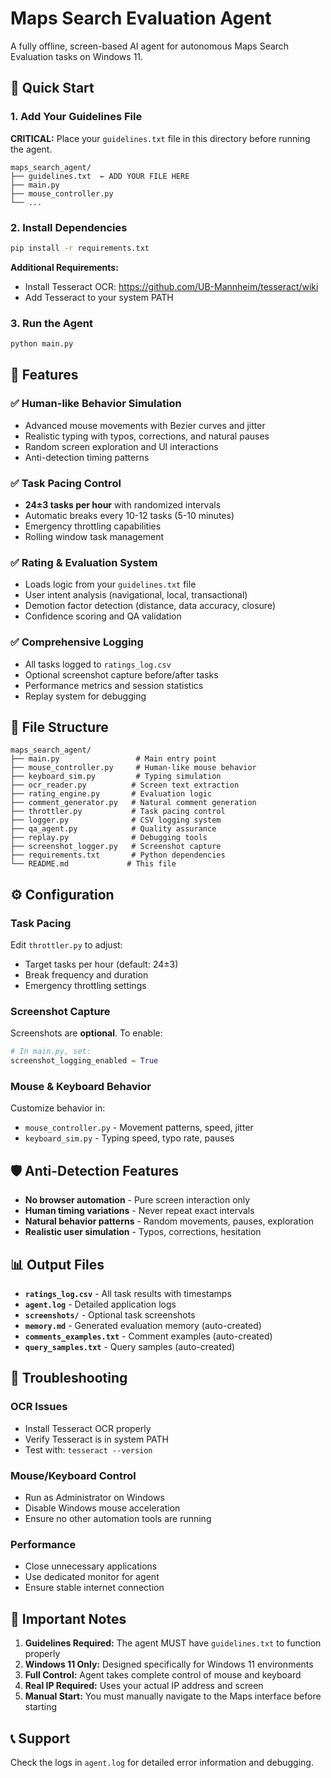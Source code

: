# Maps Search Evaluation Agent

A fully offline, screen-based AI agent for autonomous Maps Search Evaluation tasks on Windows 11.

## 🚀 Quick Start

### 1. Add Your Guidelines File
**CRITICAL:** Place your `guidelines.txt` file in this directory before running the agent.
```
maps_search_agent/
├── guidelines.txt  ← ADD YOUR FILE HERE
├── main.py
├── mouse_controller.py
└── ...
```

### 2. Install Dependencies
```bash
pip install -r requirements.txt
```

**Additional Requirements:**
- Install Tesseract OCR: https://github.com/UB-Mannheim/tesseract/wiki
- Add Tesseract to your system PATH

### 3. Run the Agent
```bash
python main.py
```

## 🎯 Features

### ✅ Human-like Behavior Simulation
- Advanced mouse movements with Bezier curves and jitter
- Realistic typing with typos, corrections, and natural pauses
- Random screen exploration and UI interactions
- Anti-detection timing patterns

### ✅ Task Pacing Control
- **24±3 tasks per hour** with randomized intervals
- Automatic breaks every 10-12 tasks (5-10 minutes)
- Emergency throttling capabilities
- Rolling window task management

### ✅ Rating & Evaluation System
- Loads logic from your `guidelines.txt` file
- User intent analysis (navigational, local, transactional)
- Demotion factor detection (distance, data accuracy, closure)
- Confidence scoring and QA validation

### ✅ Comprehensive Logging
- All tasks logged to `ratings_log.csv`
- Optional screenshot capture before/after tasks
- Performance metrics and session statistics
- Replay system for debugging

## 📁 File Structure

```
maps_search_agent/
├── main.py                 # Main entry point
├── mouse_controller.py     # Human-like mouse behavior
├── keyboard_sim.py         # Typing simulation
├── ocr_reader.py          # Screen text extraction
├── rating_engine.py       # Evaluation logic
├── comment_generator.py   # Natural comment generation
├── throttler.py           # Task pacing control
├── logger.py              # CSV logging system
├── qa_agent.py            # Quality assurance
├── replay.py              # Debugging tools
├── screenshot_logger.py   # Screenshot capture
├── requirements.txt       # Python dependencies
└── README.md             # This file
```

## ⚙️ Configuration

### Task Pacing
Edit `throttler.py` to adjust:
- Target tasks per hour (default: 24±3)
- Break frequency and duration
- Emergency throttling settings

### Screenshot Capture
Screenshots are **optional**. To enable:
```python
# In main.py, set:
screenshot_logging_enabled = True
```

### Mouse & Keyboard Behavior
Customize behavior in:
- `mouse_controller.py` - Movement patterns, speed, jitter
- `keyboard_sim.py` - Typing speed, typo rate, pauses

## 🛡️ Anti-Detection Features

- **No browser automation** - Pure screen interaction only
- **Human timing variations** - Never repeat exact intervals
- **Natural behavior patterns** - Random movements, pauses, exploration
- **Realistic user simulation** - Typos, corrections, hesitation

## 📊 Output Files

- **`ratings_log.csv`** - All task results with timestamps
- **`agent.log`** - Detailed application logs
- **`screenshots/`** - Optional task screenshots
- **`memory.md`** - Generated evaluation memory (auto-created)
- **`comments_examples.txt`** - Comment examples (auto-created)
- **`query_samples.txt`** - Query samples (auto-created)

## 🔧 Troubleshooting

### OCR Issues
- Install Tesseract OCR properly
- Verify Tesseract is in system PATH
- Test with: `tesseract --version`

### Mouse/Keyboard Control
- Run as Administrator on Windows
- Disable Windows mouse acceleration
- Ensure no other automation tools are running

### Performance
- Close unnecessary applications
- Use dedicated monitor for agent
- Ensure stable internet connection

## 🚨 Important Notes

1. **Guidelines Required:** The agent MUST have `guidelines.txt` to function properly
2. **Windows 11 Only:** Designed specifically for Windows 11 environments
3. **Full Control:** Agent takes complete control of mouse and keyboard
4. **Real IP Required:** Uses your actual IP address and screen
5. **Manual Start:** You must manually navigate to the Maps interface before starting

## 📞 Support

Check the logs in `agent.log` for detailed error information and debugging.
